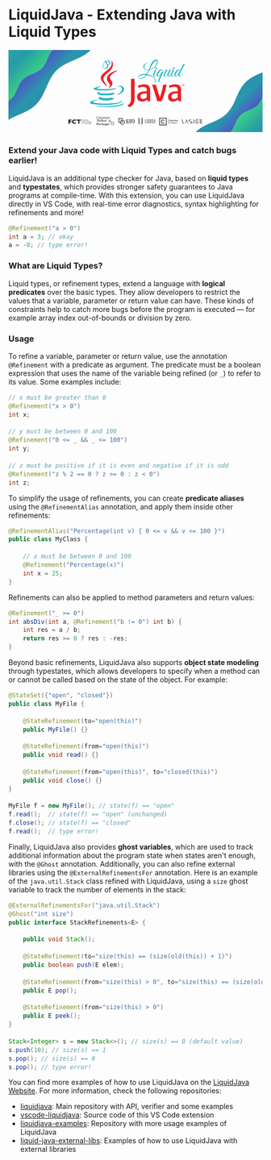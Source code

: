 # LiquidJava - Extending Java with Liquid Types

![](https://raw.githubusercontent.com/CatarinaGamboa/liquidjava/refs/heads/main/docs/design/figs/banner.gif)

### Extend your Java code with Liquid Types and catch bugs earlier!

LiquidJava is an additional type checker for Java, based on **liquid types** and **typestates**, which provides stronger safety guarantees to Java programs at compile-time. With this extension, you can use LiquidJava directly in VS Code, with real-time error diagnostics, syntax highlighting for refinements and more!

```java
@Refinement("a > 0")
int a = 3; // okay
a = -8; // type error!
```

### What are Liquid Types?

Liquid types, or refinement types, extend a language with **logical predicates** over the basic types. They allow developers to restrict the values that a variable, parameter or return value can have. These kinds of constraints help to catch more bugs before the program is executed — for example array index out-of-bounds or division by zero.

### Usage

To refine a variable, parameter or return value, use the annotation `@Refinement` with a predicate as argument. The predicate must be a boolean expression that uses the name of the variable being refined (or `_`) to refer to its value. Some examples include:

```java
// x must be greater than 0
@Refinement("x > 0")
int x;

// y must be between 0 and 100
@Refinement("0 <= _ && _ <= 100")
int y;

// z must be positive if it is even and negative if it is odd
@Refinement("z % 2 == 0 ? z >= 0 : z < 0")
int z;
```

To simplify the usage of refinements, you can create **predicate aliases** using the `@RefinementAlias` annotation, and apply them inside other refinements:

```java
@RefinementAlias("Percentage(int v) { 0 <= v && v <= 100 }")
public class MyClass {

    // x must be between 0 and 100
    @Refinement("Percentage(x)")
    int x = 25;
}
```

Refinements can also be applied to method parameters and return values:

```java
@Refinement("_ >= 0")
int absDiv(int a, @Refinement("b != 0") int b) {
    int res = a / b;
    return res >= 0 ? res : -res;
}
```

Beyond basic refinements, LiquidJava also supports **object state modeling** through typestates, which allows developers to specify when a method can or cannot be called based on the state of the object. For example:

```java
@StateSet({"open", "closed"})
public class MyFile {

    @StateRefinement(to="open(this)")
    public MyFile() {}

    @StateRefinement(from="open(this)")
    public void read() {}

    @StateRefinement(from="open(this)", to="closed(this)")
    public void close() {}
}

MyFile f = new MyFile(); // state(f) == "open"
f.read();  // state(f) == "open" (unchanged)
f.close(); // state(f) == "closed"
f.read();  // type error!
```

Finally, LiquidJava also provides **ghost variables**, which are used to track additional information about the program state when states aren't enough, with the `@Ghost` annotation. Additionally, you can also refine external libraries using the `@ExternalRefinementsFor` annotation. Here is an example of the `java.util.Stack` class refined with LiquidJava, using a `size` ghost variable to track the number of elements in the stack:

```java
@ExternalRefinementsFor("java.util.Stack")
@Ghost("int size")
public interface StackRefinements<E> {

	public void Stack();

	@StateRefinement(to="size(this) == (size(old(this)) + 1)")
	public boolean push(E elem);

	@StateRefinement(from="size(this) > 0", to="size(this) == (size(old(this)) - 1)")
	public E pop();

	@StateRefinement(from="size(this) > 0")
	public E peek();
}

Stack<Integer> s = new Stack<>(); // size(s) == 0 (default value)
s.push(10); // size(s) == 1
s.pop(); // size(s) == 0
s.pop(); // type error!

```

You can find more examples of how to use LiquidJava on the [LiquidJava Website](https://catarinagamboa.github.io/liquidjava.html). For more information, check the following repositories:
- [liquidjava](https://github.com/CatarinaGamboa/liquidjava): Main repository with API, verifier and some examples
- [vscode-liquidjava](https://github.com/CatarinaGamboa/vscode-liquidjava): Source code of this VS Code extension
- [liquidjava-examples](https://github.com/CatarinaGamboa/liquidjava-examples): Repository with more usage examples of LiquidJava
- [liquid-java-external-libs](https://github.com/CatarinaGamboa/liquid-java-external-libs): Examples of how to use LiquidJava with external libraries
